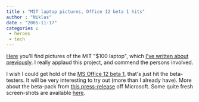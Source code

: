 ```yaml
---
title : "MIT laptop pictures, Office 12 beta 1 hits"
author : "Niklas"
date : "2005-11-17"
categories : 
 - heroes
 - tech
---
```


[Here](http://laptop.media.mit.edu/laptop-images.html) you'll find pictures of the MIT "$100 laptop", which [I've written about previously](https://niklasblog.com/?p=782). I really applaud this project, and commend the persons involved.

I wish I could get hold of the [MS Office 12 beta 1](http://www.microsoft-watch.com/article2/0,2180,1888124,00.asp), that's just hit the beta-testers. It will be very interesting to try out (more than I already have). More about the beta-pack from [this press-release](http://www.microsoft.com/presspass/press/2005/nov05/11-16Office12Beta1PR.mspx) off Microsoft. Some quite fresh screen-shots are available [here](http://www.eweek.com/slideshow/0,1206,l=&s=25984&a=165435,00.asp).
